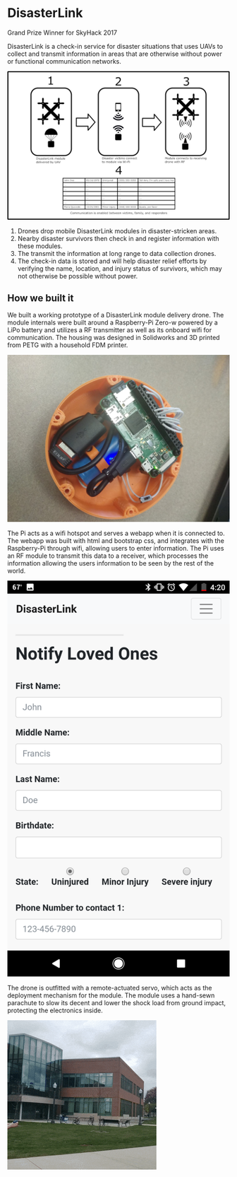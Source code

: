 # DisasterLink

Grand Prize Winner for SkyHack 2017

DisasterLink is a check-in service for disaster situations that uses UAVs to collect and transmit information in areas that are otherwise without power or functional communication networks.

![DisasterLink in action](diagram.jpg)

1. Drones drop mobile DisasterLink modules in disaster-stricken areas.
2. Nearby disaster survivors then check in and register information with these modules.
3. The transmit the information at long range to data collection drones.
4. The check-in data is stored and will help disaster relief efforts by verifying the name, location, and injury status of survivors, which may not otherwise be possible without power.


## How we built it

We built a working prototype of a DisasterLink module delivery drone. The module internals were built around a Raspberry-Pi Zero-w powered by a LiPo battery and utilizes a RF transmitter as well as its onboard wifi for communication. The housing was designed in Solidworks and 3D printed from PETG with a household FDM printer.

![DisasterLink module](module.jpg)

The Pi acts as a wifi hotspot and serves a webapp when it is connected to. The webapp was built with html and bootstrap css, and integrates with the Raspberry-Pi through wifi, allowing users to enter information. The Pi uses an RF module to transmit this data to a receiver, which processes the information allowing the users information to be seen by the rest of the world.

![DisasterLink web form](webform.png)

The drone is outfitted with a remote-actuated servo, which acts as the deployment mechanism for the module. The module uses a hand-sewn parachute to slow its decent and lower the shock load from ground impact, protecting the electronics inside.

![Parachute test](parachute-test.gif)
